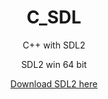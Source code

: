 <h1 align="center">C_SDL</h1>

<p align="center">C++ with SDL2 </p>
<p align="center">SDL2 win 64 bit</p>

<div align="center">
  <a href="https://github.com/libsdl-org/SDL/releases/">Download SDL2 here<a>
<div>